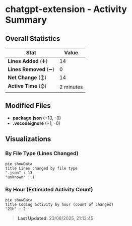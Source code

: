 # chatgpt-extension - Activity Summary 

## Overall Statistics

| Stat                   | Value                                                             |
| ---------------------- | ----------------------------------------------------------------- |
| **Lines Added** (➕)   | 14                                          |
| **Lines Removed** (➖) | 0                                        |
| **Net Change** (↕)    | 14                |
| **Active Time** (⌚)   | 2 minutes |


## Modified Files
- **package.json** (+13, -0)
- **.vscodeignore** (+1, -0)

## Visualizations

### By File Type (Lines Changed)

```mermaid
pie showData
title Lines changed by file type
".json" : 13
"unknown" : 1
```

### By Hour (Estimated Activity Count)

```mermaid
pie showData
title Coding activity by hour (count of changes)
"21h" : 2
```


> **Last Updated:** 23/08/2025, 21:13:45